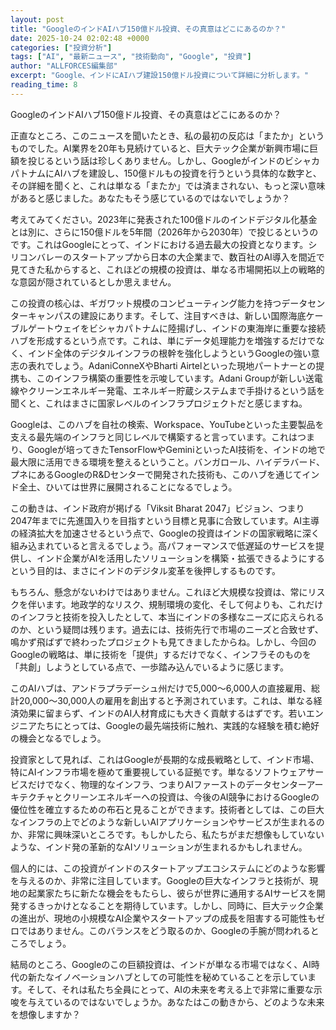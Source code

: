 ```yaml
---
layout: post
title: "GoogleのインドAIハブ150億ドル投資、その真意はどこにあるのか？"
date: 2025-10-24 02:02:48 +0000
categories: ["投資分析"]
tags: ["AI", "最新ニュース", "技術動向", "Google", "投資"]
author: "ALLFORCES編集部"
excerpt: "Google、インドにAIハブ建設150億ドル投資について詳細に分析します。"
reading_time: 8
---
```


GoogleのインドAIハブ150億ドル投資、その真意はどこにあるのか？

正直なところ、このニュースを聞いたとき、私の最初の反応は「またか」というものでした。AI業界を20年も見続けていると、巨大テック企業が新興市場に巨額を投じるという話は珍しくありません。しかし、GoogleがインドのビシャカパトナムにAIハブを建設し、150億ドルもの投資を行うという具体的な数字と、その詳細を聞くと、これは単なる「またか」では済まされない、もっと深い意味があると感じました。あなたもそう感じているのではないでしょうか？

考えてみてください。2023年に発表された100億ドルのインドデジタル化基金とは別に、さらに150億ドルを5年間（2026年から2030年）で投じるというのです。これはGoogleにとって、インドにおける過去最大の投資となります。シリコンバレーのスタートアップから日本の大企業まで、数百社のAI導入を間近で見てきた私からすると、これほどの規模の投資は、単なる市場開拓以上の戦略的な意図が隠されているとしか思えません。

この投資の核心は、ギガワット規模のコンピューティング能力を持つデータセンターキャンパスの建設にあります。そして、注目すべきは、新しい国際海底ケーブルゲートウェイをビシャカパトナムに陸揚げし、インドの東海岸に重要な接続ハブを形成するという点です。これは、単にデータ処理能力を増強するだけでなく、インド全体のデジタルインフラの根幹を強化しようというGoogleの強い意志の表れでしょう。AdaniConneXやBharti Airtelといった現地パートナーとの提携も、このインフラ構築の重要性を示唆しています。Adani Groupが新しい送電線やクリーンエネルギー発電、エネルギー貯蔵システムまで手掛けるという話を聞くと、これはまさに国家レベルのインフラプロジェクトだと感じますね。

Googleは、このハブを自社の検索、Workspace、YouTubeといった主要製品を支える最先端のインフラと同じレベルで構築すると言っています。これはつまり、Googleが培ってきたTensorFlowやGeminiといったAI技術を、インドの地で最大限に活用できる環境を整えるということ。バンガロール、ハイデラバード、プネにあるGoogleのR&Dセンターで開発された技術も、このハブを通じてインド全土、ひいては世界に展開されることになるでしょう。

この動きは、インド政府が掲げる「Viksit Bharat 2047」ビジョン、つまり2047年までに先進国入りを目指すという目標と見事に合致しています。AI主導の経済拡大を加速させるという点で、Googleの投資はインドの国家戦略に深く組み込まれていると言えるでしょう。高パフォーマンスで低遅延のサービスを提供し、インド企業がAIを活用したソリューションを構築・拡張できるようにするという目的は、まさにインドのデジタル変革を後押しするものです。

もちろん、懸念がないわけではありません。これほど大規模な投資は、常にリスクを伴います。地政学的なリスク、規制環境の変化、そして何よりも、これだけのインフラと技術を投入したとして、本当にインドの多様なニーズに応えられるのか、という疑問は残ります。過去には、技術先行で市場のニーズと合致せず、鳴かず飛ばずで終わったプロジェクトも見てきましたからね。しかし、今回のGoogleの戦略は、単に技術を「提供」するだけでなく、インフラそのものを「共創」しようとしている点で、一歩踏み込んでいるように感じます。

このAIハブは、アンドラプラデーシュ州だけで5,000～6,000人の直接雇用、総計20,000～30,000人の雇用を創出すると予測されています。これは、単なる経済効果に留まらず、インドのAI人材育成にも大きく貢献するはずです。若いエンジニアたちにとっては、Googleの最先端技術に触れ、実践的な経験を積む絶好の機会となるでしょう。

投資家として見れば、これはGoogleが長期的な成長戦略として、インド市場、特にAIインフラ市場を極めて重要視している証拠です。単なるソフトウェアサービスだけでなく、物理的なインフラ、つまりAIファーストのデータセンターアーキテクチャとクリーンエネルギーへの投資は、今後のAI競争におけるGoogleの優位性を確立するための布石と見ることができます。技術者としては、この巨大なインフラの上でどのような新しいAIアプリケーションやサービスが生まれるのか、非常に興味深いところです。もしかしたら、私たちがまだ想像もしていないような、インド発の革新的なAIソリューションが生まれるかもしれません。

個人的には、この投資がインドのスタートアップエコシステムにどのような影響を与えるのか、非常に注目しています。Googleの巨大なインフラと技術が、現地の起業家たちに新たな機会をもたらし、彼らが世界に通用するAIサービスを開発するきっかけとなることを期待しています。しかし、同時に、巨大テック企業の進出が、現地の小規模なAI企業やスタートアップの成長を阻害する可能性もゼロではありません。このバランスをどう取るのか、Googleの手腕が問われるところでしょう。

結局のところ、Googleのこの巨額投資は、インドが単なる市場ではなく、AI時代の新たなイノベーションハブとしての可能性を秘めていることを示しています。そして、それは私たち全員にとって、AIの未来を考える上で非常に重要な示唆を与えているのではないでしょうか。あなたはこの動きから、どのような未来を想像しますか？

